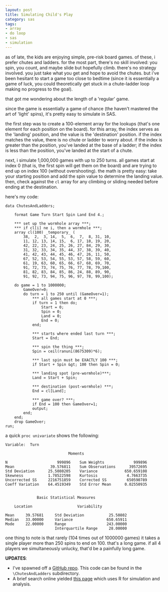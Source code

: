 ```yaml
---
layout: post
title: Simulating Child's Play
category: sas
tags:
- array
- do loop
- sas
- simulation
---
```


as of late, the kids are enjoying simple, pre-risk board games. of these, i prefer chutes and ladders. for the most part, there's no skill involved: you spin, you count, and maybe slide but hopefully climb. there's no strategy involved. you just take what you get and hope to avoid the chutes. but i've been hesitant to start a game too close to bedtime (since it is essentially a game of luck, you could theoretically get stuck in a chute-ladder loop making no progress to the goal).

that got me wondering about the length of a 'regular' game.

<!--more-->

since the game is essentially a game of chance (the haven't mastered the art of 'light' spins), it's pretty easy to simulate in SAS.

the first step was to create a 100-element array for the lookups (that's one element for each position on the board). for this array, the index serves as the 'landing' position, and the value is the 'destination' position. if the index matches the value, there is no chute or ladder to worry about. if the index is greater than the position, you've landed at the base of a ladder; if the index is less than the position, you've landed at the start of a chute.

next, i simulate 1,000,000 games with up to 250 turns. all games start at index 0 (that is, the first spin will get them on the board) and are trying to end up on index 100 (without overshooting). the math is pretty easy: take your starting position and add the spin value to determine the landing value. then, check against the `cl` array for any climbing or sliding needed before ending at the destination.

here's my code:

    data ChutesAndLadders;

        format Game Turn Start Spin Land End 4.;

        *** set up the wormhole array ***;
        *** if cl[i] ne i, then a wormhole ***;
        array cl(100) _temporary_ (
            38,  2,  3, 14,  5,  6,  7,  8, 31, 10,
            11, 12, 13, 14, 15,  6, 17, 18, 19, 20,
            42, 22, 23, 24, 25, 26, 27, 84, 29, 30,
            31, 32, 33, 34, 35, 44, 37, 38, 39, 40,
            41, 42, 43, 44, 45, 46, 47, 26, 11, 50,
            67, 52, 53, 54, 55, 53, 57, 58, 59, 60,
            61, 19, 63, 60, 65, 66, 67, 68, 69, 70,
            91, 72, 73, 74, 75, 76, 77, 78, 79,100,
            81, 82, 83, 84, 85, 86, 24, 88, 89, 90,
            91, 92, 73, 94, 75, 96, 97, 78, 99,100);

        do game = 1 to 1000000;
            GameOver=0;
            do turn = 1 to 250 until (GameOver=1);
                *** all games start at 0 ***;
                if turn = 1 then do;
                    Start = 0;
                    Spin = 0;
                    Land = 0;
                    End = 0;
                end;

                *** starts where ended last turn ***;
                Start = End;

                *** spin the thing ***;
                Spin = ceil(ranuni(8675309)*6);

                *** last spin must be EXACTLY 100 ***;
                if Start + Spin &gt; 100 then Spin = 0;

                *** landing spot (pre-wormhole)***;
                Land = Start + Spin;

                *** destination (post-wormhole) ***;
                End = cl[Land];

                *** game over? ***;
                if End = 100 then GameOver=1;
                output;
            end;
        end;
        drop GameOver;
    run;

a quick `proc univariate` shows the following:

    Variable:  Turn

                                Moments

    N                      999896    Sum Weights             999896
    Mean                39.576811    Sum Observations      39572695
    Std Deviation      25.5080205    Variance            650.659108
    Skewness           1.78522598    Kurtosis             4.7663735
    Uncorrected SS     2216751859    Corrected SS         650590789
    Coeff Variation    64.4519349    Std Error Mean      0.02550935


                  Basic Statistical Measures

        Location                    Variability

    Mean     39.57681     Std Deviation           25.50802
    Median   33.00000     Variance               650.65911
    Mode     22.00000     Range                  243.00000
                          Interquartile Range     28.00000


one thing to note is that rarely (104 times out of 1000000 games) it takes a single player more than 250 spins to end on 100. that's a long game. if all 4 players we simultaneously unlucky, that'd be a painfully long game.

**UPDATES**:

- I've spawned off a [GitHub repo](https://github.com/rkoopmann/SASBoredGames). This code can be found in the `\ChutesAndLadders` subdirectory.
- A brief search online yielded [this page](http://www.r-bloggers.com/basics-on-markov-chain-for-parents/) which uses R for simulation and analysis.
